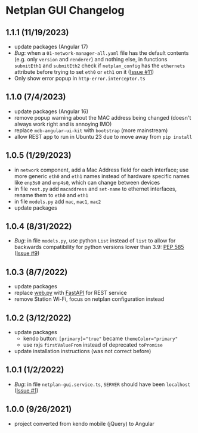 # Netplan GUI Changelog

## 1.1.1 (11/19/2023)

- update packages (Angular 17)
- *Bug*: when a `01-network-manager-all.yaml` file has the default contents (e.g. only `version` and `renderer`) and nothing else, in functions `submitEth1` and `submitEth2` check if `netplan_config` has the `ethernets` attribute before trying to set `eth0` or `eth1` on it ([Issue #11](https://github.com/xinthose/Netplan-GUI/issues/11))
- Only show error popup in `http-error.interceptor.ts`

## 1.1.0 (7/4/2023)

- update packages (Angular 16)
- remove popup warning about the MAC address being changed (doesn't always work right and is annoying IMO)
- replace `mdb-angular-ui-kit` with `bootstrap` (more mainstream)
- allow REST app to run in Ubuntu 23 due to move away from `pip install`

## 1.0.5 (1/29/2023)

- in `network` component, add a Mac Address field for each interface; use more generic `eth0` and `eth1` names instead of hardware specific names like `enp3s0` and `enp4s0`, which can change between devices
- in file `rest.py` add `macaddress` and `set-name` to ethernet interfaces, rename them to `eth0` and `eth1`
- in file `models.py` add `mac`, `mac1`, `mac2`
- update packages

## 1.0.4 (8/31/2022)

- *Bug*: in file `models.py`, use python `List` instead of `list` to allow for backwards compatibility for python versions lower than 3.9: [PEP 585](https://docs.python.org/3/whatsnew/3.9.html#type-hinting-generics-in-standard-collections) ([Issue #9](https://github.com/xinthose/Netplan-GUI/issues/9))

## 1.0.3 (8/7/2022)

- update packages
- replace [web.py](https://github.com/webpy/webpy) with [FastAPI](https://github.com/tiangolo/fastapi) for REST service
- remove Station Wi-Fi, focus on netplan configuration instead

## 1.0.2 (3/12/2022)

- update packages
  - kendo button: `[primary]="true"` became `themeColor="primary"`
  - use rxjs `firstValueFrom` instead of deprecated `toPromise`
- update installation instructions (was not correct before)

## 1.0.1 (1/2/2022)

- *Bug*: in file `netplan-gui.service.ts`, `SERVER` should have been `localhost` ([Issue #1](https://github.com/xinthose/Netplan-GUI/issues/1))

## 1.0.0 (9/26/2021)

- project converted from kendo mobile (jQuery) to Angular
